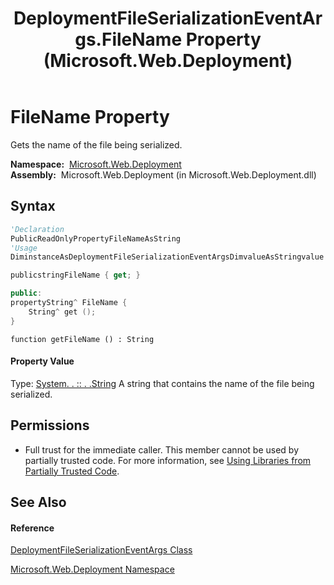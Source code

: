 ﻿---
title: DeploymentFileSerializationEventArgs.FileName Property  (Microsoft.Web.Deployment)
TOCTitle: FileName Property
ms:assetid: P:Microsoft.Web.Deployment.DeploymentFileSerializationEventArgs.FileName
ms:mtpsurl: https://msdn.microsoft.com/en-us/library/microsoft.web.deployment.deploymentfileserializationeventargs.filename(v=VS.90)
ms:contentKeyID: 20209250
ms.date: 05/02/2012
mtps_version: v=VS.90
f1_keywords:
- Microsoft.Web.Deployment.DeploymentFileSerializationEventArgs.FileName
- Microsoft.Web.Deployment.DeploymentFileSerializationEventArgs.get_FileName
dev_langs:
- CSharp
- JScript
- VB
- c++
api_location:
- Microsoft.Web.Deployment.dll
api_name:
- Microsoft.Web.Deployment.DeploymentFileSerializationEventArgs.FileName
- Microsoft.Web.Deployment.DeploymentFileSerializationEventArgs.get_FileName
api_type:
- Managed
topic_type:
- apiref
- kbSyntax
product_family_name: VS
ROBOTS: INDEX,FOLLOW
---

# FileName Property

Gets the name of the file being serialized.

**Namespace:**  [Microsoft.Web.Deployment](microsoft-web-deployment-namespace.md)  
**Assembly:**  Microsoft.Web.Deployment (in Microsoft.Web.Deployment.dll)

## Syntax

``` vb
'Declaration
PublicReadOnlyPropertyFileNameAsString
'Usage
DiminstanceAsDeploymentFileSerializationEventArgsDimvalueAsStringvalue = instance.FileName
```

``` csharp
publicstringFileName { get; }
```

``` c++
public:
propertyString^ FileName {
    String^ get ();
}
```

``` jscript
function getFileName () : String
```

#### Property Value

Type: [System. . :: . .String](https://msdn.microsoft.com/en-us/library/s1wwdcbf\(v=vs.90\))  
A string that contains the name of the file being serialized.  

## Permissions

  - Full trust for the immediate caller. This member cannot be used by partially trusted code. For more information, see [Using Libraries from Partially Trusted Code](https://msdn.microsoft.com/en-us/library/8skskf63\(v=vs.90\)).

## See Also

#### Reference

[DeploymentFileSerializationEventArgs Class](deploymentfileserializationeventargs-class-microsoft-web-deployment.md)

[Microsoft.Web.Deployment Namespace](microsoft-web-deployment-namespace.md)

